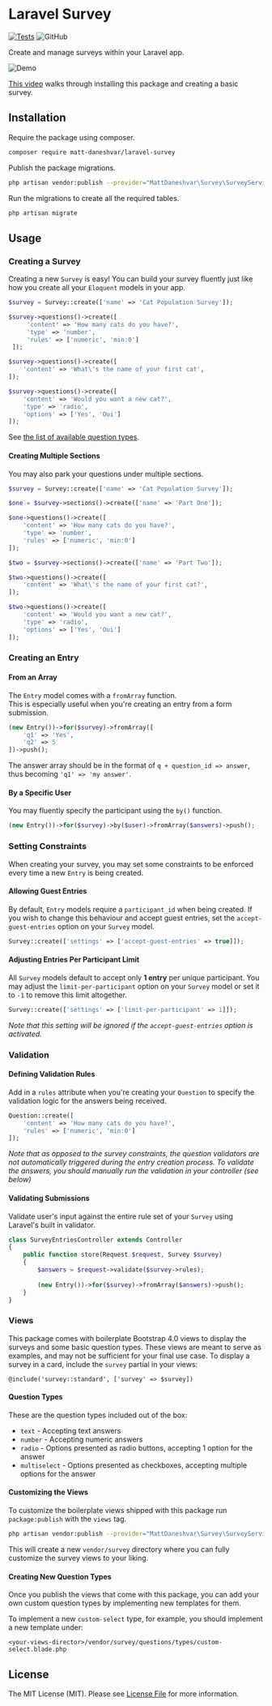 # Laravel Survey
[![Tests](https://github.com/matt-daneshvar/laravel-survey/actions/workflows/tests.yml/badge.svg)](https://github.com/matt-daneshvar/laravel-survey/actions/workflows/tests.yml)
![GitHub](https://img.shields.io/github/license/matt-daneshvar/laravel-survey)

Create and manage surveys within your Laravel app. 

![Demo](https://github.com/matt-daneshvar/laravel-survey/assets/10030505/1fd79b4b-5058-4049-a369-8439b0431fe2)

[This video](https://youtu.be/BA7tc-2rcWg) walks through installing this package and creating a basic survey.

## Installation
Require the package using composer.
```bash
composer require matt-daneshvar/laravel-survey
```

Publish the package migrations.
```bash
php artisan vendor:publish --provider="MattDaneshvar\Survey\SurveyServiceProvider" --tag="migrations" 
```

Run the migrations to create all the required tables.
```bash
php artisan migrate 
```

## Usage

### Creating a Survey

Creating a new `Survey` is easy! You can build your survey fluently just like 
how you create all your `Eloquent` models in your app.  
```php
$survey = Survey::create(['name' => 'Cat Population Survey']);

$survey->questions()->create([
     'content' => 'How many cats do you have?',
     'type' => 'number',
     'rules' => ['numeric', 'min:0']
 ]);

$survey->questions()->create([
    'content' => 'What\'s the name of your first cat',
]);

$survey->questions()->create([
    'content' => 'Would you want a new cat?',
    'type' => 'radio',
    'options' => ['Yes', 'Oui']
]);
```

See [the list of available question types](#question-types). 

#### Creating Multiple Sections
You may also park your questions under multiple sections.
```php
$survey = Survey::create(['name' => 'Cat Population Survey']);

$one = $survey->sections()->create(['name' => 'Part One']);

$one->questions()->create([
    'content' => 'How many cats do you have?',
    'type' => 'number',
    'rules' => ['numeric', 'min:0']
]);

$two = $survey->sections()->create(['name' => 'Part Two']);

$two->questions()->create([
    'content' => 'What\'s the name of your first cat?',
]);

$two->questions()->create([
    'content' => 'Would you want a new cat?',
    'type' => 'radio',
    'options' => ['Yes', 'Oui']
]);
```

### Creating an Entry

#### From an Array
The `Entry` model comes with a `fromArray` function.  
This is especially useful when you're creating an entry from a form submission. 
```php
(new Entry())->for($survey)->fromArray([
    'q1' => 'Yes',
    'q2' => 5
])->push();
```

The answer array should be in the format of `q + question_id => answer`, thus becoming `'q1' => 'my answer'`.

#### By a Specific User
You may fluently specify the participant using the `by()` function.
```php
(new Entry())->for($survey)->by($user)->fromArray($answers)->push();
```

### Setting Constraints
When creating your survey, you may set some constraints 
to be enforced every time a new `Entry` is being created.

#### Allowing Guest Entries
By default, `Entry` models require a `participant_id` when being created. 
If you wish to change this behaviour and accept guest entries,
set the `accept-guest-entries` option on your `Survey` model.  
```php
Survey::create(['settings' => ['accept-guest-entries' => true]]);
```

#### Adjusting Entries Per Participant Limit
All `Survey` models default to accept only **1 entry** per unique participant.
You may adjust the `limit-per-participant` option on your `Survey` model 
or set it to `-1` to remove this limit altogether.    
```php
Survey::create(['settings' => ['limit-per-participant' => 1]]);
```
*Note that this setting will be ignored if the `accept-guest-entries` option is activated.*

### Validation

#### Defining Validation Rules
Add in a `rules` attribute when you're creating your `Question` to specify the validation logic 
for the answers being received. 
```php
Question::create([
    'content' => 'How many cats do you have?', 
    'rules' => ['numeric', 'min:0']
]);
```
*Note that as opposed to the survey constraints, the question validators 
are not automatically triggered during the entry creation process. 
To validate the answers, you should manually run the validation in your controller (see below)* 

#### Validating Submissions
Validate user's input against the entire rule set of your `Survey` using Laravel's built in validator.
```php
class SurveyEntriesController extends Controller
{
    public function store(Request $request, Survey $survey)
    {
        $answers = $request->validate($survey->rules);
        
        (new Entry())->for($survey)->fromArray($answers)->push();
    }
}
```

### Views
This package comes with boilerplate Bootstrap 4.0 views 
to display the surveys and some basic question types. 
These views are meant to serve as examples, and 
may not be sufficient for your final use case.
To display a survey in a card, include the `survey` partial in your views:

```blade
@include('survey::standard', ['survey' => $survey])
``` 

#### Question Types
These are the question types included out of the box: 

- `text` - Accepting text answers
- `number` - Accepting numeric answers
- `radio` - Options presented as radio buttons, accepting 1 option for the answer
- `multiselect` - Options presented as checkboxes, accepting multiple options for the answer

#### Customizing the Views
To customize the boilerplate views shipped with this package run `package:publish` with the `views` tag.
```bash
php artisan vendor:publish --provider="MattDaneshvar\Survey\SurveyServiceProvider" --tag="views"
```
This will create a new `vendor/survey` directory 
where you can fully customize the survey views to your liking.

#### Creating New Question Types
Once you publish the views that come with this package, you can add your own custom question types
by implementing new templates for them. 

To implement a new `custom-select` type, for example, you should implement a new template under: 

```
<your-views-director>/vendor/survey/questions/types/custom-select.blade.php
```

## License
The MIT License (MIT). Please see [License File](LICENSE.md) for more information.
